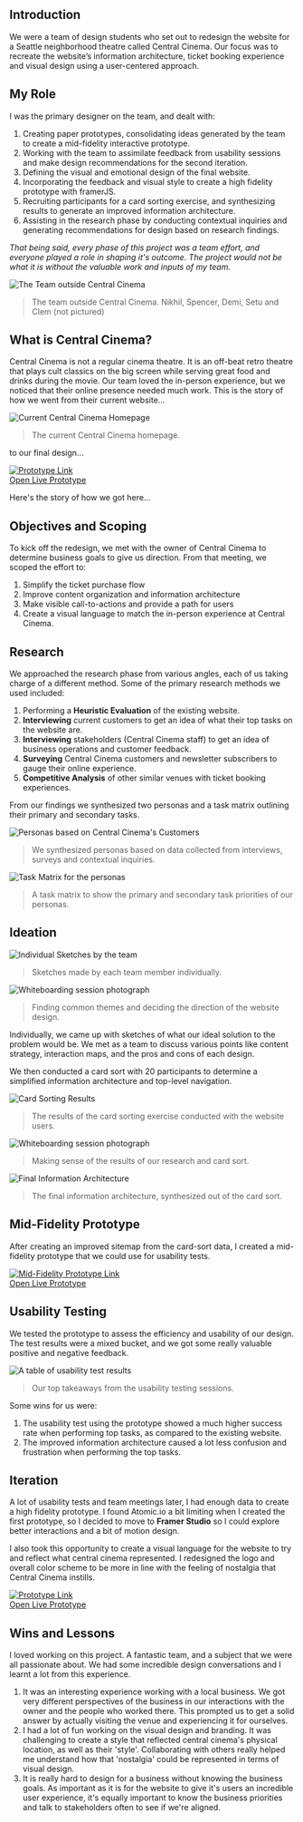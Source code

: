 ## Introduction

We were a team of design students who set out to redesign the website for a Seattle neighborhood theatre called Central Cinema. Our focus was to recreate the website’s information architecture, ticket booking experience and visual design using a user-centered approach.

## My Role

I was the primary designer on the team, and dealt with:

1. Creating paper prototypes, consolidating ideas generated by the team to create a mid-fidelity interactive prototype.
2. Working with the team to assimilate feedback from usability sessions and make design recommendations for the second iteration.
3. Defining the visual and emotional design of the final website.
4. Incorporating the feedback and visual style to create a high fidelity prototype with framerJS.
5. Recruiting participants for a card sorting exercise, and synthesizing results to generate an improved information architecture.
6. Assisting in the research phase by conducting contextual inquiries and generating recommendations for design based on research findings.

*That being said, every phase of this project was a team effort, and everyone played a role in shaping it's outcome. The project would not be what it is without the valuable work and inputs of my team.*

![The Team outside Central Cinema](assets/img/projects/centralCinema/cc_team.jpg)
> The team outside Central Cinema. Nikhil, Spencer, Demi, Setu and Clem (not pictured)

## What is Central Cinema?

Central Cinema is not a regular cinema theatre. It is an off-beat retro theatre that plays cult classics on the big screen while serving great food and drinks during the movie. Our team loved the in-person experience, but we noticed that their online presence needed much work. This is the story of how we went from their current website...

![Current Central Cinema Homepage](assets/img/projects/centralCinema/cc_existing.png)
> The current Central Cinema homepage.

to our final design...

<a role="button" href="http://share.framerjs.com/om3n2a5zwl70/" target="blank">
    <img src="assets/img/projects/centralCinema/cc_finalProto.jpg" alt="Prototype Link">
</a>

<div class="ext-link">
    <a role="button" class="button" href="http://share.framerjs.com/om3n2a5zwl70/" target="blank">Open Live Prototype</a>
</div>

Here's the story of how we got here...

## Objectives and Scoping

To kick off the redesign, we met with the owner of Central Cinema to determine business goals to give us direction. From that meeting, we scoped the effort to:

1. Simplify the ticket purchase flow
2. Improve content organization and information architecture
3. Make visible call-to-actions and provide a path for users
4. Create a visual language to match the in-person experience at Central Cinema.

## Research

We approached the research phase from various angles, each of us taking charge of a different method. Some of the primary research methods we used included:
1. Performing a __Heuristic Evaluation__ of the existing website.
2. __Interviewing__ current customers to get an idea of what their top tasks on the website are.
3. __Interviewing__ stakeholders (Central Cinema staff) to get an idea of business operations and customer feedback.
4. __Surveying__ Central Cinema customers and newsletter subscribers to gauge their online experience.
5. __Competitive Analysis__ of other similar venues with ticket booking experiences.

From our findings we synthesized two personas and a task matrix outlining their primary and secondary tasks.

![Personas based on Central Cinema's Customers](assets/img/projects/centralCinema/cc_persona.jpg)
> We synthesized personas based on data collected from interviews, surveys and contextual inquiries.

![Task Matrix for the personas](assets/img/projects/centralCinema/cc_taskMatrix.png)
> A task matrix to show the primary and secondary task priorities of our personas.

## Ideation

![Individual Sketches by the team](assets/img/projects/centralCinema/cc_ideation.jpg)
> Sketches made by each team member individually.

![Whiteboarding session photograph](assets/img/projects/centralCinema/cc_whiteboard2.jpg)
> Finding common themes and deciding the direction of the website design.

Individually, we came up with sketches of what our ideal solution to the problem would be. We met as a team to discuss various points like content strategy, interaction maps, and the pros and cons of each design.

We then conducted a card sort with 20 participants to determine a simplified information architecture and top-level navigation.

![Card Sorting Results](assets/img/projects/centralCinema/cc_cardSort.png)
> The results of the card sorting exercise conducted with the website users.

![Whiteboarding session photograph](assets/img/projects/centralCinema/cc_whiteboard1.jpg)
> Making sense of the results of our research and card sort.

![Final Information Architecture](assets/img/projects/centralCinema/cc_IA.png)
> The final information architecture, synthesized out of the card sort.

## Mid-Fidelity Prototype

After creating an improved sitemap from the card-sort data, I created a mid-fidelity prototype that we could use for usability tests.

<a role="button" href="https://app.atomic.io/d/MDLT290nAzUp" target="blank">
    <img src="assets/img/projects/centralCinema/cc_midProto.jpg" alt="Mid-Fidelity Prototype Link">
</a>

<div class="ext-link">
    <a role="button" class="button" href="https://app.atomic.io/d/MDLT290nAzUp" target="blank"> Open Live Prototype</a>
</div>

## Usability Testing

We tested the prototype to assess the efficiency and usability of our design. The test results were a mixed bucket, and we got some really valuable positive and negative feedback.

![A table of usability test results](assets/img/projects/centralCinema/cc_usability.png)
> Our top takeaways from the usability testing sessions.

Some wins for us were:

1. The usability test using the prototype showed a much higher success rate when performing top tasks, as compared to the existing website.
2. The improved information architecture caused a lot less confusion and frustration when performing the top tasks.

## Iteration

A lot of usability tests and team meetings later, I had enough data to create a high fidelity prototype. I found Atomic.io a bit limiting when I created the first prototype, so I decided to move to __Framer Studio__ so I could explore better interactions and a bit of motion design.

I also took this opportunity to create a visual language for the website to try and reflect what central cinema represented. I redesigned the logo and overall color scheme to be more in line with the feeling of nostalgia that Central Cinema instills.

<a role="button" href="http://share.framerjs.com/om3n2a5zwl70/" target="blank">
    <img src="assets/img/projects/centralCinema/cc_finalProto.jpg" alt="Prototype Link">
</a>

<div class="ext-link">
    <a role="button" class="button" href="http://share.framerjs.com/om3n2a5zwl70/" target="blank">Open Live Prototype</a>
</div>

## Wins and Lessons

I loved working on this project. A fantastic team, and a subject that we were all passionate about. We had some incredible design conversations and I learnt a lot from this experience.

1. It was an interesting experience working with a local business. We got very different perspectives of the business in our interactions with the owner and the people who worked there. This prompted us to get a solid answer by actually visiting the venue and experiencing it for ourselves.
2. I had a lot of fun working on the visual design and branding. It was challenging to create a style that reflected central cinema's physical location, as well as their 'style'. Collaborating with others really helped me understand how that 'nostalgia' could be represented in terms of visual design.
3. It is really hard to design for a business without knowing the business goals. As important as it is for the website to give it's users an incredible user experience, it's equally important to know the business priorities and talk to stakeholders often to see if we're aligned.

